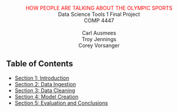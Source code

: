 <center style="color:red">HOW PEOPLE ARE TALKING ABOUT THE OLYMPIC SPORTS</center>

<center>Data Science Tools 1 Final Project<br>
    COMP 4447
</center>
<center><br>
    Carl Ausmees<br>
    Troy Jennings<br>
    Corey Vorsanger
</center>

## Table of Contents
- <a href="./notebooks/Intro.ipynb">Section 1: Introduction<a>
- <a href="./notebooks/Ingestion.ipynb">Section 2: Data Ingestion<a>
- <a href="./notebooks/Cleaning.ipynb">Section 3: Data Cleaning<a>
- <a href="./notebooks/Model.ipynb">Section 4: Model Creation<a>
- <a href="./notebooks/Eval.ipynb">Section 5: Evaluation and Conclusions<a>

